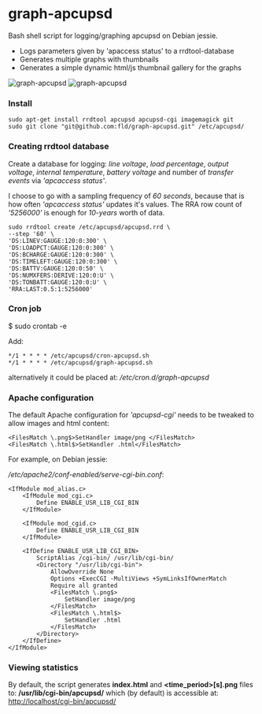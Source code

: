 # graph-apcupsd
Bash shell script for logging/graphing apcupsd on Debian jessie.

 * Logs parameters given by 'apaccess status' to a rrdtool-database
 * Generates multiple graphs with thumbnails
 * Generates a simple dynamic html/js thumbnail gallery for the graphs

![graph-apcupsd](http://i.imgur.com/Il1auzU.png "graph-apcupsd v1.1 Graph")
![graph-apcupsd](http://i.imgur.com/vy80B9u.png "graph-apcupsd v1.0 Web UI")
### Install ###
```
sudo apt-get install rrdtool apcupsd apcupsd-cgi imagemagick git
sudo git clone "git@github.com:fld/graph-apcupsd.git" /etc/apcupsd/
```
### Creating rrdtool database ###
Create a database for logging: _line voltage_, _load percentage_, _output voltage_, _internal temperature_, _battery voltage_ and number of _transfer events_ via _'apcaccess status'_.

I choose to go with a sampling frequency of _60 seconds_, because that is how often _'apcaccess status'_ updates it's values. The RRA row count of _'5256000'_ is enough for _10-years_ worth of data.
```
sudo rrdtool create /etc/apcupsd/apcupsd.rrd \
--step '60' \
'DS:LINEV:GAUGE:120:0:300' \
'DS:LOADPCT:GAUGE:120:0:300' \
'DS:BCHARGE:GAUGE:120:0:300' \
'DS:TIMELEFT:GAUGE:120:0:300' \
'DS:BATTV:GAUGE:120:0:50' \
'DS:NUMXFERS:DERIVE:120:0:U' \
'DS:TONBATT:GAUGE:120:0:U' \
'RRA:LAST:0.5:1:5256000'
```

### Cron job ###
$ sudo crontab -e

Add:
```
*/1 * * * * /etc/apcupsd/cron-apcupsd.sh
*/1 * * * * /etc/apcupsd/graph-apcupsd.sh
```
alternatively it could be placed at: _/etc/cron.d/graph-apcupsd_

### Apache configuration ###
The default Apache configuration for _'apcupsd-cgi'_ needs to be tweaked to allow images and html content:
```
<FilesMatch \.png$>SetHandler image/png </FilesMatch>
<FilesMatch \.html$>SetHandler .html</FilesMatch>
```

For example, on Debian jessie:

_/etc/apache2/conf-enabled/serve-cgi-bin.conf_:
```
<IfModule mod_alias.c>
    <IfModule mod_cgi.c>
        Define ENABLE_USR_LIB_CGI_BIN
    </IfModule>

    <IfModule mod_cgid.c>
        Define ENABLE_USR_LIB_CGI_BIN
    </IfModule>

    <IfDefine ENABLE_USR_LIB_CGI_BIN>
        ScriptAlias /cgi-bin/ /usr/lib/cgi-bin/
        <Directory "/usr/lib/cgi-bin">
            AllowOverride None
            Options +ExecCGI -MultiViews +SymLinksIfOwnerMatch
            Require all granted
            <FilesMatch \.png$>
                SetHandler image/png
            </FilesMatch>
            <FilesMatch \.html$>
                SetHandler .html
            </FilesMatch>
        </Directory>
    </IfDefine>
</IfModule>
```

### Viewing statistics ###
By default, the script generates __index.html__ and __\<time_period\>[s].png__ files to: __/usr/lib/cgi-bin/apcupsd/__ which (by default) is accessible at: <http://localhost/cgi-bin/apcupsd/>
